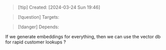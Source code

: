 
>[!tip] Created: [2024-03-24 Sun 19:46]

>[!question] Targets: 

>[!danger] Depends: 

If we generate embeddings for everything, then we can use the vector db for rapid customer lookups ?